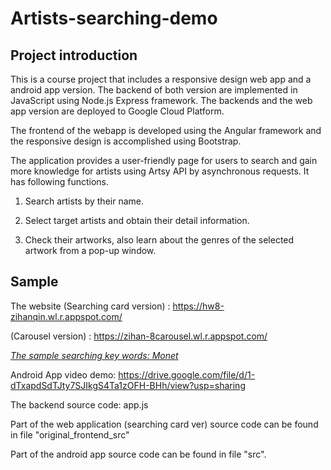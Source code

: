 # Artists-searching-demo


## Project introduction


This is a course project that includes a responsive design web app and a android app version.
The backend of both version are implemented in JavaScript using Node.js Express framework. The backends and the web app version are deployed to Google Cloud Platform.


The frontend of the webapp is developed using the Angular framework and the responsive design is accomplished using Bootstrap.


The application provides a user-friendly page for users to search and gain more knowledge for artists using Artsy API by asynchronous requests. It has following functions.


1. Search artists by their name.

2. Select target artists and obtain their detail information.

3. Check their artworks, also learn about the genres of the selected artwork from a pop-up window.



## Sample


The website (Searching card version) : https://hw8-zihanqin.wl.r.appspot.com/

(Carousel version) : https://zihan-8carousel.wl.r.appspot.com/


_<u>The sample searching key words: Monet</u>_


Android App video demo: https://drive.google.com/file/d/1-dTxapdSdTJty7SJIkgS4Ta1zOFH-BHh/view?usp=sharing


The backend source code: app.js


Part of the web application (searching card ver) source code can be found in file "original_frontend_src"


Part of the android app source code can be found in file "src".

